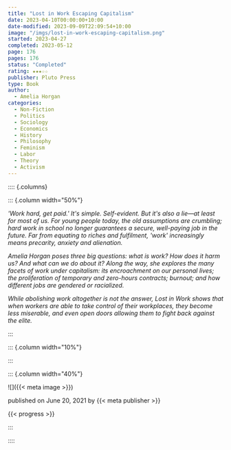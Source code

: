 ```yaml
---
title: "Lost in Work Escaping Capitalism"
date: 2023-04-10T00:00:00+10:00
date-modified: 2023-09-09T22:09:54+10:00
image: "/imgs/lost-in-work-escaping-capitalism.png"
started: 2023-04-27
completed: 2023-05-12
page: 176
pages: 176
status: "Completed"
rating: ★★★☆☆
publisher: Pluto Press
type: Book
author:
  - Amelia Horgan
categories:
  - Non-Fiction 
  - Politics  
  - Sociology 
  - Economics 
  - History 
  - Philosophy 
  - Feminism 
  - Labor 
  - Theory 
  - Activism
---
```


:::: {.columns}

::: {.column width="50%"}

_'Work hard, get paid.' It's simple. Self-evident. But it's also a lie—at least for most of us. For young people today, the old assumptions are crumbling; hard work in school no longer guarantees a secure, well-paying job in the future. Far from equating to riches and fulfilment, 'work' increasingly means precarity, anxiety and alienation._
  
_Amelia Horgan poses three big questions: what is work? How does it harm us? And what can we do about it? Along the way, she explores the many facets of work under capitalism: its encroachment on our personal lives; the proliferation of temporary and zero-hours contracts; burnout; and how different jobs are gendered or racialized._
  
_While abolishing work altogether is not the answer, _Lost in Work_ shows that when workers are able to take control of their workplaces, they become less miserable, and even open doors allowing them to fight back against the elite._

:::

::: {.column width="10%"}
<!-- empty column to create gap -->
:::

::: {.column width="40%"}

![]({{< meta image >}})

published on June 20, 2021 by {{< meta publisher >}}

{{< progress >}}

:::

::::
